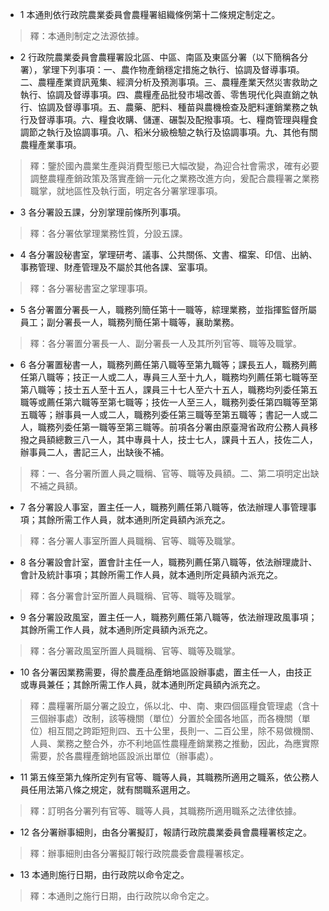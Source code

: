 * 1 本通則依行政院農業委員會農糧署組織條例第十二條規定制定之。

> 釋：本通則制定之法源依據。

* 2 行政院農業委員會農糧署設北區、中區、南區及東區分署（以下簡稱各分署），掌理下列事項：一、農作物產銷穩定措施之執行、協調及督導事項。二、農糧產業資訊蒐集、經濟分析及預測事項。三、農糧產業天然災害救助之執行、協調及督導事項。四、農糧產品批發市場改善、零售現代化與直銷之執行、協調及督導事項。五、農藥、肥料、種苗與農機檢查及肥料運銷業務之執行及督導事項。六、糧食收購、儲運、碾製及配撥事項。七、糧商管理與糧食調節之執行及協調事項。八、稻米分級檢驗之執行及協調事項。九、其他有關農糧產業事項。

> 釋：鑒於國內農業生產與消費型態已大幅改變，為迎合社會需求，確有必要調整農糧產銷政策及落實產銷一元化之業務改進方向，爰配合農糧署之業務職掌，就地區性及執行面，明定各分署掌理事項。

* 3 各分署設五課，分別掌理前條所列事項。

> 釋：各分署依掌理業務性質，分設五課。

* 4 各分署設秘書室，掌理研考、議事、公共關係、文書、檔案、印信、出納、事務管理、財產管理及不屬於其他各課、室事項。

> 釋：各分署秘書室之掌理事項。

* 5 各分署置分署長一人，職務列簡任第十一職等，綜理業務，並指揮監督所屬員工；副分署長一人，職務列簡任第十職等，襄助業務。

> 釋：各分署置分署長一人、副分署長一人及其所列官等、職等及職掌。

* 6 各分署置秘書一人，職務列薦任第八職等至第九職等；課長五人，職務列薦任第八職等；技正一人或二人，專員三人至十九人，職務均列薦任第七職等至第八職等；技士五人至十五人，課員三十七人至六十五人，職務均列委任第五職等或薦任第六職等至第七職等；技佐一人至三人，職務列委任第四職等至第五職等；辦事員一人或二人，職務列委任第三職等至第五職等；書記一人或二人，職務列委任第一職等至第三職等。前項各分署由原臺灣省政府公務人員移撥之員額總數三八一人，其中專員十人，技士七人，課員十五人，技佐二人，辦事員二人，書記三人，出缺後不補。

> 釋：一、各分署所置人員之職稱、官等、職等及員額。二、第二項明定出缺不補之員額。

* 7 各分署設人事室，置主任一人，職務列薦任第八職等，依法辦理人事管理事項；其餘所需工作人員，就本通則所定員額內派充之。

> 釋：各分署人事室所置人員職稱、官等、職等及職掌。

* 8 各分署設會計室，置會計主任一人，職務列薦任第八職等，依法辦理歲計、會計及統計事項；其餘所需工作人員，就本通則所定員額內派充之。

> 釋：各分署會計室所置人員職稱、官等、職等及職掌。

* 9 各分署設政風室，置主任一人，職務列薦任第八職等，依法辦理政風事項；其餘所需工作人員，就本通則所定員額內派充之。

> 釋：各分署政風室所置人員職稱、官等、職等及職掌。

* 10 各分署因業務需要，得於農產品產銷地區設辦事處，置主任一人，由技正或專員兼任；其餘所需工作人員，就本通則所定員額內派充之。

> 釋：農糧署所屬分署之設立，係以北、中、南、東四個區糧食管理處（含十三個辦事處）改制，該等機關（單位）分置於全國各地區，而各機關（單位）相互間之跨距短則四、五十公里，長則一、二百公里，除不易做機關、人員、業務之整合外，亦不利地區性農糧產銷業務之推動，因此，為應實際需要，於各農糧產銷地區設派出單位（辦事處）。

* 11 第五條至第九條所定列有官等、職等人員，其職務所適用之職系，依公務人員任用法第八條之規定，就有關職系選用之。

> 釋：訂明各分署列有官等、職等人員，其職務所適用職系之法律依據。

* 12 各分署辦事細則，由各分署擬訂，報請行政院農業委員會農糧署核定之。

> 釋：辦事細則由各分署擬訂報行政院農委會農糧署核定。

* 13 本通則施行日期，由行政院以命令定之。

> 釋：本通則之施行日期，由行政院以命令定之。

